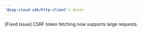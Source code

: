 ```yaml
---
'@sap-cloud-sdk/http-client': minor
---
```


[Fixed Issue] CSRF token fetching now supports large requests.
